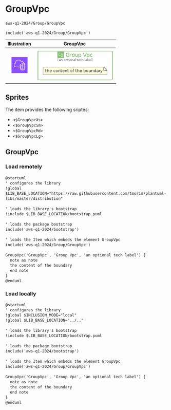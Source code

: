 # GroupVpc


```text
aws-q1-2024/Group/GroupVpc
```

```text
include('aws-q1-2024/Group/GroupVpc')
```



| Illustration | GroupVpc |
| :---: | :---: |
| ![illustration for Illustration](../../aws-q1-2024/Resource/GroupIcons/VirtualPrivateCloudVpc.png) | ![illustration for GroupVpc](../../aws-q1-2024/Group/GroupVpc.Local.png) |



## Sprites
The item provides the following sriptes:

- `<$GroupVpcXs>`
- `<$GroupVpcSm>`
- `<$GroupVpcMd>`
- `<$GroupVpcLg>`





## GroupVpc

### Load remotely
```plantuml
@startuml
' configures the library
!global $LIB_BASE_LOCATION="https://raw.githubusercontent.com/tmorin/plantuml-libs/master/distribution"

' loads the library's bootstrap
!include $LIB_BASE_LOCATION/bootstrap.puml

' loads the package bootstrap
include('aws-q1-2024/bootstrap')

' loads the Item which embeds the element GroupVpc
include('aws-q1-2024/Group/GroupVpc')

GroupVpc('GroupVpc', 'Group Vpc', 'an optional tech label') {
  note as note
  the content of the boundary
  end note
}
@enduml
```

### Load locally
```plantuml
@startuml
' configures the library
!global $INCLUSION_MODE="local"
!global $LIB_BASE_LOCATION="../.."

' loads the library's bootstrap
!include $LIB_BASE_LOCATION/bootstrap.puml

' loads the package bootstrap
include('aws-q1-2024/bootstrap')

' loads the Item which embeds the element GroupVpc
include('aws-q1-2024/Group/GroupVpc')

GroupVpc('GroupVpc', 'Group Vpc', 'an optional tech label') {
  note as note
  the content of the boundary
  end note
}
@enduml
```

